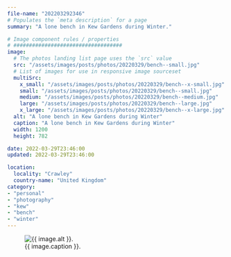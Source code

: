 ```yaml
---
file-name: "202203292346"
# Populates the `meta description` for a page
summary: "A lone bench in Kew Gardens during Winter."

# Image component rules / properties
# ###################################
image:
  # The photos landing list page uses the `src` value
  src: "/assets/images/posts/photos/20220329/bench--small.jpg"
  # List of images for use in responsive image sourceset
  multiSrc:
    x_small: "/assets/images/posts/photos/20220329/bench--x-small.jpg"
    small: "/assets/images/posts/photos/20220329/bench--small.jpg"
    medium: "/assets/images/posts/photos/20220329/bench--medium.jpg"
    large: "/assets/images/posts/photos/20220329/bench--large.jpg"
    x_large: "/assets/images/posts/photos/20220329/bench--x-large.jpg"
  alt: "A lone bench in Kew Gardens during Winter"
  caption: "A lone bench in Kew Gardens during Winter"
  width: 1200
  height: 782

date: 2022-03-29T23:46:00
updated: 2022-03-29T23:46:00

location:
  locality: "Crawley"
  country-name: "United Kingdom"
category:
- "personal"
- "photography"
- "kew"
- "bench"
- "winter"
---
```


<figure class="flow">
	<img src="{{ image.multiSrc.medium }}"
    srcset="{{ image.multiSrc.x_small }} 320w,
							{{ image.multiSrc.small }} 600w,
							{{ image.multiSrc.medium }} 768w,
							{{ image.multiSrc.large }} 1024w,
							{{ image.multiSrc.x_large }} 1200w"
    sizes="(min-width: 20em) 100vw"
    alt="{{ image.alt }}."
    width="{{ image.width }}"
    height="{{ image.height }}"
    loading="lazy"
    decoding="async"
    class="shadow">
	<figcaption>{{ image.caption }}.</figcaption>
</figure>
